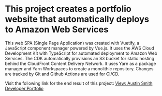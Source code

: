 # This project creates a portfolio website that automatically deploys to Amazon Web Services

This web SPA (Single Page Application) was created with Vuetify, a JavaScript component manager powered by Vue.js. 
It uses the AWS Cloud Development Kit with TypeScript for automated deployment to Amazon Web Services. 
The CDK automatically provisions an S3 bucket for static hosting behind the CloudFront Content Delivery Network.
It uses Yarn as a package manager and Yarn Workspaces to create a monolithic repository. 
Changes are tracked by Git and Github Actions are used for CI/CD.


Visit the following link for the end result of this project:
[View: Austin Smith Developer Portfolio](https://portfolio.austinesmith.com)



